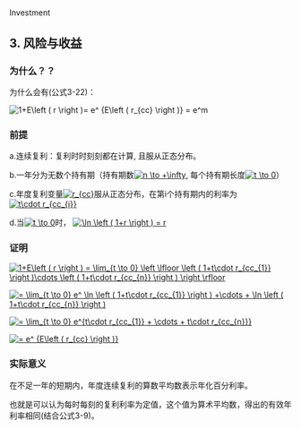 ﻿
# 
Investment

## 3. 风险与收益


### 为什么？？

为什么会有(公式3-22)：

<img src="https://latex.codecogs.com/gif.latex?1&plus;E\left&space;(&space;r&space;\right&space;)=&space;e^&space;{E\left&space;(&space;r_{cc}&space;\right&space;)}&space;=&space;e^m" title="1+E\left ( r \right )= e^ {E\left ( r_{cc} \right )} = e^m" />

### 前提

a.连续复利：复利时时刻刻都在计算, 且服从正态分布。

b.一年分为无数个持有期（持有期数<a href="https://www.codecogs.com/eqnedit.php?latex=n&space;\to&space;&plus;\infty" target="_blank"><img src="https://latex.codecogs.com/gif.latex?n&space;\to&space;&plus;\infty" title="n \to +\infty" /></a>, 每个持有期长度<a href="https://www.codecogs.com/eqnedit.php?latex=t&space;\to&space;0" target="_blank"><img src="https://latex.codecogs.com/gif.latex?t&space;\to&space;0" title="t \to 0" /></a>）

c.年度复利变量<a href="https://www.codecogs.com/eqnedit.php?latex=r_{cc}" target="_blank"><img src="https://latex.codecogs.com/gif.latex?r_{cc}" title="r_{cc}" /></a>服从正态分布，在第i个持有期内的利率为<a href="https://www.codecogs.com/eqnedit.php?latex=t\cdot&space;r_{cc_{i}}" target="_blank"><img src="https://latex.codecogs.com/gif.latex?t\cdot&space;r_{cc_{i}}" title="t\cdot r_{cc_{i}}" /></a>

d.当<a href="https://www.codecogs.com/eqnedit.php?latex=t&space;\to&space;0" target="_blank"><img src="https://latex.codecogs.com/gif.latex?t&space;\to&space;0" title="t \to 0" /></a>时，
<a href="https://www.codecogs.com/eqnedit.php?latex=\ln&space;\left&space;(&space;1&plus;r&space;\right&space;)&space;=&space;r" target="_blank"><img src="https://latex.codecogs.com/gif.latex?\ln&space;\left&space;(&space;1&plus;r&space;\right&space;)&space;=&space;r" title="\ln \left ( 1+r \right ) = r" /></a>


### 证明

<a href="https://www.codecogs.com/eqnedit.php?latex=1&plus;E\left&space;(&space;r&space;\right&space;)&space;=&space;\lim_{t&space;\to&space;0}&space;\left&space;\lfloor&space;\left&space;(&space;1&plus;t\cdot&space;r_{cc_{1}}&space;\right&space;)\cdots&space;\left&space;(&space;1&plus;t\cdot&space;r_{cc_{n}}&space;\right&space;)&space;\right&space;\rfloor" target="_blank"><img src="https://latex.codecogs.com/gif.latex?1&plus;E\left&space;(&space;r&space;\right&space;)&space;=&space;\lim_{t&space;\to&space;0}&space;\left&space;\lfloor&space;\left&space;(&space;1&plus;t\cdot&space;r_{cc_{1}}&space;\right&space;)\cdots&space;\left&space;(&space;1&plus;t\cdot&space;r_{cc_{n}}&space;\right&space;)&space;\right&space;\rfloor" title="1+E\left ( r \right ) = \lim_{t \to 0} \left \lfloor \left ( 1+t\cdot r_{cc_{1}} \right )\cdots \left ( 1+t\cdot r_{cc_{n}} \right ) \right \rfloor" /></a>

<a href="https://www.codecogs.com/eqnedit.php?latex==&space;\lim_{t&space;\to&space;0}&space;e^&space;\ln&space;\left&space;(&space;1&plus;t\cdot&space;r_{cc_{1}}&space;\right&space;)&space;&plus;\cdots&space;&plus;&space;\ln&space;\left&space;(&space;1&plus;t\cdot&space;r_{cc_{n}}&space;\right&space;)" target="_blank"><img src="https://latex.codecogs.com/gif.latex?=&space;\lim_{t&space;\to&space;0}&space;e^&space;\ln&space;\left&space;(&space;1&plus;t\cdot&space;r_{cc_{1}}&space;\right&space;)&space;&plus;\cdots&space;&plus;&space;\ln&space;\left&space;(&space;1&plus;t\cdot&space;r_{cc_{n}}&space;\right&space;)" title="= \lim_{t \to 0} e^ \ln \left ( 1+t\cdot r_{cc_{1}} \right ) +\cdots + \ln \left ( 1+t\cdot r_{cc_{n}} \right )" /></a>

<a href="https://www.codecogs.com/eqnedit.php?latex==&space;\lim_{t&space;\to&space;0}&space;e^{t\cdot&space;r_{cc_{1}}&space;&plus;&space;\cdots&space;&plus;&space;t\cdot&space;r_{cc_{n}}}" target="_blank"><img src="https://latex.codecogs.com/gif.latex?=&space;\lim_{t&space;\to&space;0}&space;e^{t\cdot&space;r_{cc_{1}}&space;&plus;&space;\cdots&space;&plus;&space;t\cdot&space;r_{cc_{n}}}" title="= \lim_{t \to 0} e^{t\cdot r_{cc_{1}} + \cdots + t\cdot r_{cc_{n}}}" /></a>

<a href="https://www.codecogs.com/eqnedit.php?latex==&space;e^&space;{E\left&space;(&space;r_{cc}&space;\right&space;)}" target="_blank"><img src="https://latex.codecogs.com/gif.latex?=&space;e^&space;{E\left&space;(&space;r_{cc}&space;\right&space;)}" title="= e^ {E\left ( r_{cc} \right )}" /></a>

### 实际意义

在不足一年的短期内，年度连续复利的算数平均数表示年化百分利率。

也就是可以认为每时每刻的复利利率为定值，这个值为算术平均数，得出的有效年利率相同(结合公式3-9)。


